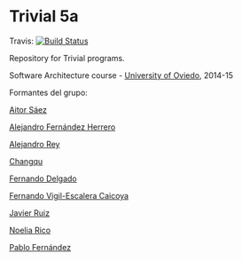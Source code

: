 Trivial 5a
=============
Travis: [![Build Status](https://travis-ci.org/Arquisoft/Trivial5a.svg?branch=master)](https://travis-ci.org/Arquisoft/Trivial5a)

Repository for Trivial programs. 

Software Architecture course - [University of Oviedo](http://www.uniovi.es), 2014-15

Formantes del grupo:

[Aitor Sáez](https://github.com/aitorSaezAlvarez)

[Alejandro Fernández Herrero](https://github.com/H3rrero)

[Alejandro Rey](https://github.com/AlexRey)

[Changqu](https://github.com/changqu)

[Fernando Delgado](https://github.com/Ikzer)

[Fernando Vigil-Escalera Caicoya](https://github.com/FernandoVigil)

[Javier Ruiz](https://github.com/javierruix)

[Noelia Rico](https://github.com/noeliarico)

[Pablo Fernández](https://github.com/PabloFernandezRodriguez)


